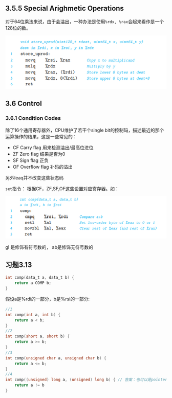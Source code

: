 ## 3.5.5 Special Arighmetic Operations

对于64位乘法来说，由于会溢出，一种办法是使用`%rdx, %rax`合起来看作是一个128位的数。

![](./128bit_mul.PNG)

## 3.6 Control

### 3.6.1 Condition Codes

除了16个通用寄存器外，CPU维护了若干个single bit的控制码，描述最近的那个运算操作的结果，这是一些常见的：

- CF Carry flag 用来检测溢出/最高位进位
- ZF Zero flag 结果是否为0
- SF Sign flag 正负
- OF Overflow flag 补码的溢出

另外leaq并不改变这些状态码

`set`指令： 根据CF，ZF,SF,OF这些设置对应寄存器。如：

![](./set.PNG)

gl 是修饰有符号数的， ab是修饰无符号数的

## 习题3.13

```c
int comp(data_t a, data_t b) {
    return a COMP b;
}
```

假设a是%rdi的一部分，b是%rsi的一部分:

```c 
//1
int comp(int a, int b) {
    return a < b;
}
//2
int comp(short a, short b) {
    return a >= b;
}
//3
int comp(unsigned char a, unsigned char b) {
    return a <= b;
}
//4 
int comp((unsigned) long a, (unsigned) long b) { // 答案：也可以是pointer
    return a != b
}
```
